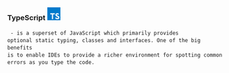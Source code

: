 ### TypeScript <code><img height="30" title="TypeScript" src="https://raw.githubusercontent.com/github/explore/80688e429a7d4ef2fca1e82350fe8e3517d3494d/topics/typescript/typescript.png"></code> 
<code> - is a superset of JavaScript which primarily provides optional static typing, classes and interfaces. One of the big benefits is to enable IDEs to provide a richer environment for spotting common errors as you type the code.</code> 
